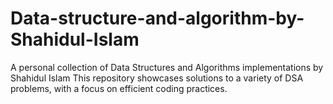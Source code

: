 # Data-structure-and-algorithm-by-Shahidul-Islam
A personal collection of Data Structures and Algorithms implementations by Shahidul Islam This repository showcases solutions to a variety of DSA problems, with a focus on efficient coding practices.
